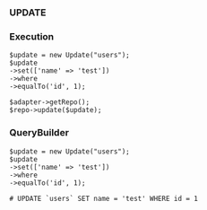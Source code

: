### UPDATE


### Execution

```
$update = new Update("users");
$update
->set(['name' => 'test'])
->where
->equalTo('id', 1);

$adapter->getRepo();
$repo->update($update);
```

### QueryBuilder

```
$update = new Update("users");
$update
->set(['name' => 'test'])
->where
->equalTo('id', 1);

# UPDATE `users` SET name = 'test' WHERE id = 1
```
